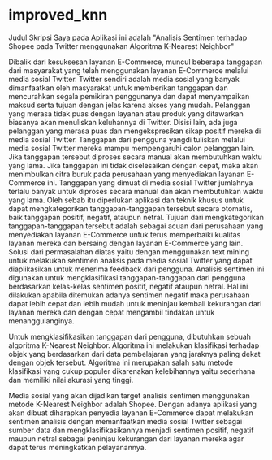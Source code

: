 # improved_knn
Judul Skripsi Saya pada Aplikasi ini adalah "Analisis Sentimen terhadap Shopee pada Twitter menggunakan Algoritma K-Nearest Neighbor"

Dibalik dari kesuksesan layanan E-Commerce, muncul beberapa tanggapan
dari masyarakat yang telah menggunakan layanan E-Commerce melalui media
sosial Twitter. Twitter sendiri adalah media sosial yang banyak dimanfaatkan
oleh masyarakat untuk memberikan tanggapan dan mencurahkan segala
pemikiran penggunanya dan dapat menyampaikan maksud serta tujuan dengan
jelas karena akses yang mudah. Pelanggan yang merasa tidak puas dengan
layanan atau produk yang ditawarkan biasanya akan menuliskan keluhannya di
Twitter. Disisi lain, ada juga pelanggan yang merasa puas dan mengekspresikan
sikap positif mereka di media sosial Twitter. Tanggapan dari pengguna yangdi
tuliskan melalui media sosial Twitter mereka mampu mempengaruhi calon
pelanggan lain. Jika tanggapan tersebut diproses secara manual akan
membutuhkan waktu yang lama. Jika tanggapan ini tidak diselesaikan dengan
cepat, maka akan menimbulkan citra buruk pada perusahaan yang menyediakan
layanan E-Commerce ini. Tanggapan yang dimuat di media sosial Twitter
jumlahnya terlalu banyak untuk diproses secara manual dan akan membutuhkan
waktu yang lama. Oleh sebab itu diperlukan aplikasi dan teknik khusus untuk
dapat mengkategorikan tanggapan-tanggapan tersebut secara otomatis, baik
tanggapan positif, negatif, ataupun netral. Tujuan dari mengkategorikan
tanggapan-tanggapan tersebut adalah sebagai acuan dari perusahaan yang
menyediakan layanan E-Commerce untuk terus memperbaiki kualitas layanan
mereka dan bersaing dengan layanan E-Commerce yang lain.
Solusi dari permasalahan diatas yaitu dengan menggunakan text mining
untuk melakukan sentimen analisis pada media sosial Twitter yang dapat
diaplikasikan untuk menerima feedback dari pengguna. Analisis sentimen ini
digunakan untuk mengklasifikasi tanggapan-tanggapan dari pengguna
berdasarkan kelas-kelas sentimen positif, negatif ataupun netral. Hal ini
dilakukan apabila ditemukan adanya sentimen negatif maka perusahaan dapat
lebih cepat dan lebih mudah untuk meninjau kembali kekurangan dari layanan
mereka dan dengan cepat mengambil tindakan untuk menanggulanginya.

Untuk mengklasifikasikan tanggapan dari pengguna, dibutuhkan sebuah
algoritma K-Nearest Neighbor. Algoritma ini melakukan klasifikasi terhadap
objek yang berdasarkan dari data pembelajaran yang jaraknya paling dekat
dengan objek tersebut. Algoritma ini merupakan salah satu metode klasifikasi
yang cukup populer dikarenakan kelebihannya yaitu sederhana dan memiliki
nilai akurasi yang tinggi.

Media sosial yang akan dijadikan target analisis sentimen menggunakan
metode K-Nearest Neighbor adalah Shopee. Dengan adanya aplikasi yang akan
dibuat diharapkan penyedia layanan E-Commerce dapat melakukan sentimen
analisis dengan memanfaatkan media sosial Twitter sebagai sumber data dan
mengklasifikasikannya menjadi sentimen positif, negatif maupun netral sebagai
peninjau kekurangan dari layanan mereka agar dapat terus meningkatkan
pelayanannya.
